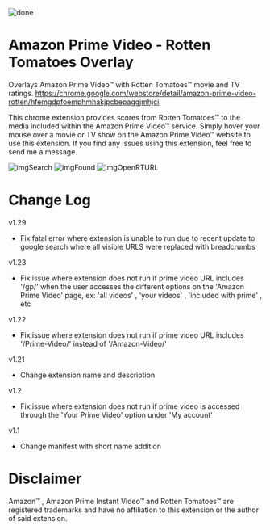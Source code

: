 ![done](https://user-images.githubusercontent.com/37064367/67810093-2a487080-fa57-11e9-87ec-7ce0832c501a.png)

# Amazon Prime Video - Rotten Tomatoes Overlay
Overlays Amazon Prime Video™ with Rotten Tomatoes™ movie and TV ratings.
https://chrome.google.com/webstore/detail/amazon-prime-video-rotten/hfemgdpfoemphmhakjpcbepaggjmhjci

This chrome extension provides scores from Rotten Tomatoes™ to the media included within the Amazon Prime Video™ service.
Simply hover your mouse over a movie or TV show on the Amazon Prime Video™ website to use this extension. 
If you find any issues using this extension, feel free to send me a message.

![imgSearch](https://user-images.githubusercontent.com/37064367/67810601-1fdaa680-fa58-11e9-993c-0bbc60a841ab.jpg)
![imgFound](https://user-images.githubusercontent.com/37064367/67810619-2406c400-fa58-11e9-93d0-720b3f13600f.jpg)
![imgOpenRTURL](https://user-images.githubusercontent.com/37064367/67810621-2537f100-fa58-11e9-8430-0368637cbfb3.jpg)

# Change Log
v1.29
- Fix fatal error where extension is unable to run due to recent update to google search where all visible URLS were replaced with breadcrumbs

v1.23
- Fix issue where extension does not run if prime video URL includes '/gp/' when the user accesses the different options on the 'Amazon Prime Video' page, ex: 'all videos' , 'your videos' , 'included with prime' , etc

v1.22
- Fix issue where extension does not run if prime video URL includes '/Prime-Video/' instead of '/Amazon-Video/'

v1.21
- Change extension name and description 

v1.2
- Fix issue where extension does not run if prime video is accessed through the 'Your 
  Prime Video' option under 'My account' 

v1.1
- Change manifest with short name addition

# Disclaimer
Amazon™ , Amazon Prime Instant Video™ and Rotten Tomatoes™ are registered trademarks and have no affiliation to this extension or the author of said extension.
